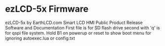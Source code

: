 # ezLCD-5x Firmware
ezLCD-5x by EarthLCD.com Smart LCD HMI Public Product Release Software and Documentation
First file is for SD flash drive second with 'q' is for qspi file system. 
Hold B1 on powerup or reset to show boot menu for ignoring autoexec.lua or config.txt
